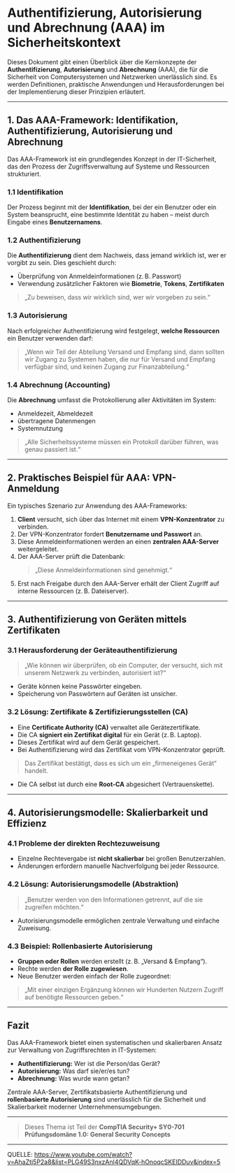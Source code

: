 # Authentifizierung, Autorisierung und Abrechnung (AAA) im Sicherheitskontext

Dieses Dokument gibt einen Überblick über die Kernkonzepte der **Authentifizierung**, **Autorisierung** und **Abrechnung** (AAA), die für die Sicherheit von Computersystemen und Netzwerken unerlässlich sind. Es werden Definitionen, praktische Anwendungen und Herausforderungen bei der Implementierung dieser Prinzipien erläutert.

---

## 1. Das AAA-Framework: Identifikation, Authentifizierung, Autorisierung und Abrechnung

Das AAA-Framework ist ein grundlegendes Konzept in der IT-Sicherheit, das den Prozess der Zugriffsverwaltung auf Systeme und Ressourcen strukturiert.

### 1.1 Identifikation

Der Prozess beginnt mit der **Identifikation**, bei der ein Benutzer oder ein System beansprucht, eine bestimmte Identität zu haben – meist durch Eingabe eines **Benutzernamens**.

### 1.2 Authentifizierung

Die **Authentifizierung** dient dem Nachweis, dass jemand wirklich ist, wer er vorgibt zu sein. Dies geschieht durch:

- Überprüfung von Anmeldeinformationen (z. B. Passwort)
- Verwendung zusätzlicher Faktoren wie **Biometrie**, **Tokens**, **Zertifikaten**

> „Zu beweisen, dass wir wirklich sind, wer wir vorgeben zu sein.“

### 1.3 Autorisierung

Nach erfolgreicher Authentifizierung wird festgelegt, **welche Ressourcen** ein Benutzer verwenden darf:

> „Wenn wir Teil der Abteilung Versand und Empfang sind, dann sollten wir Zugang zu Systemen haben, die nur für Versand und Empfang verfügbar sind, und keinen Zugang zur Finanzabteilung.“

### 1.4 Abrechnung (Accounting)

Die **Abrechnung** umfasst die Protokollierung aller Aktivitäten im System:

- Anmeldezeit, Abmeldezeit
- übertragene Datenmengen
- Systemnutzung

> „Alle Sicherheitssysteme müssen ein Protokoll darüber führen, was genau passiert ist.“

---

## 2. Praktisches Beispiel für AAA: VPN-Anmeldung

Ein typisches Szenario zur Anwendung des AAA-Frameworks:

1. **Client** versucht, sich über das Internet mit einem **VPN-Konzentrator** zu verbinden.
2. Der VPN-Konzentrator fordert **Benutzername und Passwort** an.
3. Diese Anmeldeinformationen werden an einen **zentralen AAA-Server** weitergeleitet.
4. Der AAA-Server prüft die Datenbank:
   > „Diese Anmeldeinformationen sind genehmigt.“
5. Erst nach Freigabe durch den AAA-Server erhält der Client Zugriff auf interne Ressourcen (z. B. Dateiserver).

---

## 3. Authentifizierung von Geräten mittels Zertifikaten

### 3.1 Herausforderung der Geräteauthentifizierung

> „Wie können wir überprüfen, ob ein Computer, der versucht, sich mit unserem Netzwerk zu verbinden, autorisiert ist?“

- Geräte können keine Passwörter eingeben.
- Speicherung von Passwörtern auf Geräten ist unsicher.

### 3.2 Lösung: Zertifikate & Zertifizierungsstellen (CA)

- Eine **Certificate Authority (CA)** verwaltet alle Gerätezertifikate.
- Die CA **signiert ein Zertifikat digital** für ein Gerät (z. B. Laptop).
- Dieses Zertifikat wird auf dem Gerät gespeichert.
- Bei Authentifizierung wird das Zertifikat vom VPN-Konzentrator geprüft.

> Das Zertifikat bestätigt, dass es sich um ein „firmeneigenes Gerät“ handelt.

- Die CA selbst ist durch eine **Root-CA** abgesichert (Vertrauenskette).

---

## 4. Autorisierungsmodelle: Skalierbarkeit und Effizienz

### 4.1 Probleme der direkten Rechtezuweisung

- Einzelne Rechtevergabe ist **nicht skalierbar** bei großen Benutzerzahlen.
- Änderungen erfordern manuelle Nachverfolgung bei jeder Ressource.

### 4.2 Lösung: Autorisierungsmodelle (Abstraktion)

> „Benutzer werden von den Informationen getrennt, auf die sie zugreifen möchten.“

- Autorisierungsmodelle ermöglichen zentrale Verwaltung und einfache Zuweisung.

### 4.3 Beispiel: Rollenbasierte Autorisierung

- **Gruppen oder Rollen** werden erstellt (z. B. „Versand & Empfang“).
- Rechte werden **der Rolle zugewiesen**.
- Neue Benutzer werden einfach der Rolle zugeordnet:

> „Mit einer einzigen Ergänzung können wir Hunderten Nutzern Zugriff auf benötigte Ressourcen geben.“

---

## Fazit

Das AAA-Framework bietet einen systematischen und skalierbaren Ansatz zur Verwaltung von Zugriffsrechten in IT-Systemen:

- **Authentifizierung:** Wer ist die Person/das Gerät?
- **Autorisierung:** Was darf sie/er/es tun?
- **Abrechnung:** Was wurde wann getan?

Zentrale AAA-Server, Zertifikatsbasierte Authentifizierung und **rollenbasierte Autorisierung** sind unerlässlich für die Sicherheit und Skalierbarkeit moderner Unternehmensumgebungen.

---

> Dieses Thema ist Teil der **CompTIA Security+ SY0-701 Prüfungsdomäne 1.0: General Security Concepts**
---

QUELLE: https://www.youtube.com/watch?v=AhaZtj5P2a8&list=PLG49S3nxzAnl4QDVqK-hOnoqcSKEIDDuv&index=5

